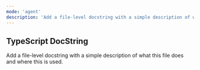 ```yaml
---
mode: 'agent'
description: 'Add a file-level docstring with a simple description of what this file does and where this is used.'
---
```

## TypeScript DocString

Add a file-level docstring with a simple description of what this file does and where this is used.
